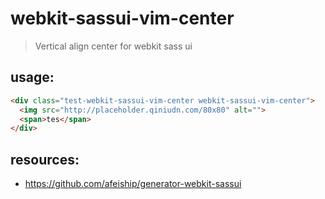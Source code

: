 # webkit-sassui-vim-center
> Vertical align center for webkit sass ui

## usage:
```html
<div class="test-webkit-sassui-vim-center webkit-sassui-vim-center">
  <img src="http://placeholder.qiniudn.com/80x80" alt="">
  <span>tes</span>
</div>
```


## resources:
+ https://github.com/afeiship/generator-webkit-sassui
